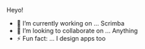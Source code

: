 Heyo! 

- 🔭 I’m currently working on ... Scrimba
- 👯 I’m looking to collaborate on ... Anything
- ⚡ Fun fact: ...  I design apps too

